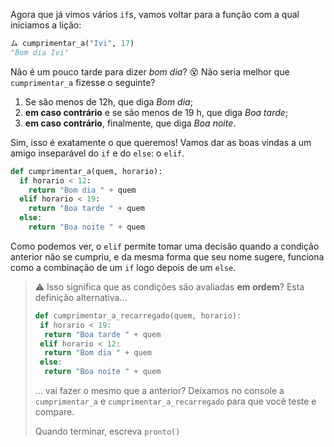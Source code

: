 Agora que já vimos vários `if`s, vamos voltar para a função com a qual iniciamos a lição:

```python
ム cumprimentar_a("Ivi", 17)
"Bom dia Ivi"
```

Não é um pouco tarde para dizer  _bom dia_? :dizzy_face: Não seria melhor que `cumprimentar_a` fizesse o seguinte?

 1. Se são menos de 12h, que diga _Bom dia_;
 2. **em caso contrário** e se são menos de 19 h, que diga _Boa tarde_;
 3. **em caso contrário**, finalmente, que diga _Boa noite_.
 
Sim, isso é exatamente o que queremos! Vamos dar as boas vindas a um amigo inseparável do `if` e do `else`: o `elif`.

```python
def cumprimentar_a(quem, horario):
  if horario < 12:
	return "Bom dia " + quem
  elif horario < 19:
	return "Boa tarde " + quem
  else:
	return "Boa noite " + quem
```

Como podemos ver, o `elif` permite tomar uma decisão quando a condição anterior não se cumpriu, e da mesma forma que seu nome sugere, funciona como a combinação de um `if` logo depois de um `else`.

> :warning: Isso significa que as condições são avaliadas **em ordem**? Esta definição alternativa...
>
> ```python
> def cumprimentar_a_recarregado(quem, horario):
>  if horario < 19:
>	return "Boa tarde " + quem
>  elif horario < 12:
>	return "Bom dia " + quem
>  else:
>	return "Boa noite " + quem
> ```
>
> ... vai fazer o mesmo que a anterior? Deixamos no console a `cumprimentar_a` e `cumprimentar_a_recarregado` para que você teste e compare.
>
> Quando terminar, escreva `pronto()`

